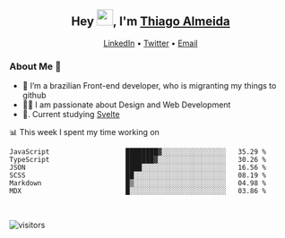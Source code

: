 

<h2 align="center">Hey <img src="https://github.com/TheDudeThatCode/TheDudeThatCode/blob/master/Assets/Hi.gif" width="29px">, I'm <a href="https://www.linkedin.com/in/thiago-almeida-69785569/">Thiago Almeida</a></h2>
<p align="center">
  <a href="https://www.linkedin.com/in/thiago-almeida-69785569/">LinkedIn</a> •
  <a href="https://twitter.com/thiagoloal">Twitter</a> •
  <a href="mailto:thiagoloal@gmail.com">Email</a>
</p>

### About Me 🚀
- 🌱  I’m a brazilian Front-end developer, who is migranting my things to github</br>
- 👨‍💻  I am passionate about Design and Web Development</br>
- 📖. Current studying [Svelte](https://svelte.dev/)

<!-- ![Thiago Almeida github stats](https://github-readme-stats.vercel.app/api?username=thiagoloal&show_icons=true&hide_border=true)&nbsp;&nbsp; -->

📊 This week I spent my time working on
<!--START_SECTION:waka-->

```text
JavaScript                   ████████▓░░░░░░░░░░░░░░░░   35.29 %
TypeScript                   ███████▓░░░░░░░░░░░░░░░░░   30.26 %
JSON                         ████░░░░░░░░░░░░░░░░░░░░░   16.56 %
SCSS                         ██░░░░░░░░░░░░░░░░░░░░░░░   08.19 %
Markdown                     █▒░░░░░░░░░░░░░░░░░░░░░░░   04.98 %
MDX                          █░░░░░░░░░░░░░░░░░░░░░░░░   03.86 %
```

<!--END_SECTION:waka-->

<br />

![visitors](https://visitor-badge.laobi.icu/badge?page_id=thiagoloal.thiagoloal)
